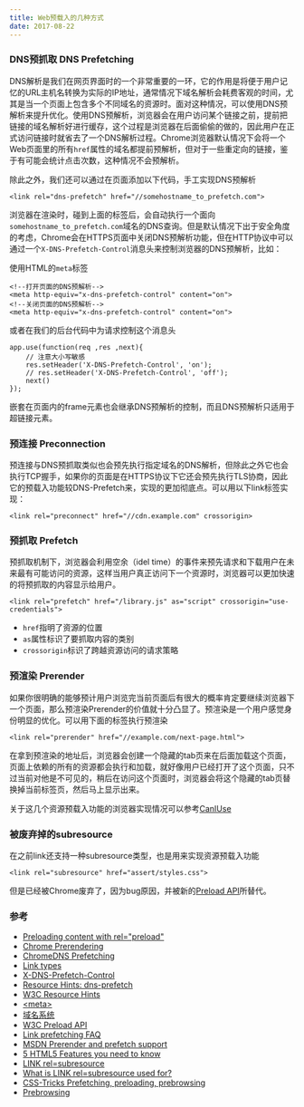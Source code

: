 ```yaml
---
title: Web预载入的几种方式
date: 2017-08-22
---
```


### DNS预抓取 DNS Prefetching

DNS解析是我们在网页界面时的一个非常重要的一环，它的作用是将便于用户记忆的URL主机名转换为实际的IP地址，通常情况下域名解析会耗费客观的时间，尤其是当一个页面上包含多个不同域名的资源时。面对这种情况，可以使用DNS预解析来提升优化。使用DNS预解析，浏览器会在用户访问某个链接之前，提前把链接的域名解析好进行缓存，这个过程是浏览器在后面偷偷的做的，因此用户在正式访问链接时就省去了一个DNS解析过程。Chrome浏览器默认情况下会将一个Web页面里的所有`href`属性的域名都提前预解析，但对于一些重定向的链接，鉴于有可能会统计点击次数，这种情况不会预解析。

除此之外，我们还可以通过在页面添加以下代码，手工实现DNS预解析

```
<link rel="dns-prefetch" href="//somehostname_to_prefetch.com">
```

浏览器在渲染时，碰到上面的标签后，会自动执行一个面向`somehostname_to_prefetch.com`域名的DNS查询。但是默认情况下出于安全角度的考虑，Chrome会在HTTPS页面中关闭DNS预解析功能，但在HTTP协议中可以通过一个`X-DNS-Prefetch-Control`消息头来控制浏览器的DNS预解析，比如：

使用HTML的`meta`标签

```
<!--打开页面的DNS预解析-->
<meta http-equiv="x-dns-prefetch-control" content="on">
<!--关闭页面的DNS预解析-->
<meta http-equiv="x-dns-prefetch-control" content="on">
```
或者在我们的后台代码中为请求控制这个消息头

```
app.use(function(req ,res ,next){    
    // 注意大小写敏感
    res.setHeader('X-DNS-Prefetch-Control', 'on');
    // res.setHeader('X-DNS-Prefetch-Control', 'off');
    next()  
});
```

嵌套在页面内的frame元素也会继承DNS预解析的控制，而且DNS预解析只适用于超链接元素。

### 预连接 Preconnection

预连接与DNS预抓取类似也会预先执行指定域名的DNS解析，但除此之外它也会执行TCP握手，如果你的页面是在HTTPS协议下它还会预先执行TLS协商，因此它的预载入功能较DNS-Prefetch来，实现的更加彻底点。可以用以下link标签实现：

```
<link rel="preconnect" href="//cdn.example.com" crossorigin>
```

### 预抓取 Prefetch

预抓取机制下，浏览器会利用空余（idel time）的事件来预先请求和下载用户在未来最有可能访问的资源，这样当用户真正访问下一个资源时，浏览器可以更加快速的将预抓取的内容显示给用户。

```
<link rel="prefetch" href="/library.js" as="script" crossorigin="use-credentials">
```
+ `href`指明了资源的位置
+ `as`属性标识了要抓取内容的类别
+ `crossorigin`标识了跨越资源访问的请求策略


### 预渲染 Prerender

如果你很明确的能够预计用户浏览完当前页面后有很大的概率肯定要继续浏览器下一个页面，那么预渲染Prerender的价值就十分凸显了。预渲染是一个用户感觉身份明显的优化。可以用下面的标签执行预渲染

```
<link rel="prerender" href="//example.com/next-page.html">
```
在拿到预渲染的地址后，浏览器会创建一个隐藏的tab页来在后面加载这个页面，页面上依赖的所有的资源都会执行和加载，就好像用户已经打开了这个页面，只不过当前对他是不可见的，稍后在访问这个页面时，浏览器会将这个隐藏的tab页替换掉当前标签页，然后马上显示出来。

关于这几个资源预载入功能的浏览器实现情况可以参考[CanIUse](http://caniuse.com/)

### 被废弃掉的subresource

在之前link还支持一种subresource类型，也是用来实现资源预载入功能

```
<link rel="subresource" href="assert/styles.css">
```

但是已经被Chrome废弃了，因为bug原因，并被新的[Preload API](https://w3c.github.io/preload/#introduction)所替代。


### 参考

+ [Preloading content with rel="preload"](https://developer.mozilla.org/en-US/docs/Web/HTML/Preloading_content)
+ [Chrome Prerendering](https://dev.chromium.org/developers/design-documents/prerender)
+ [ChromeDNS Prefetching](https://dev.chromium.org/developers/design-documents/dns-prefetching)
+ [Link types](https://developer.mozilla.org/en-US/docs/Web/HTML/Link_types)
+ [X-DNS-Prefetch-Control](https://developer.mozilla.org/en-US/docs/Web/HTTP/Headers/X-DNS-Prefetch-Control)
+ [Resource Hints: dns-prefetch](http://caniuse.com/#search=dns-prefetch)
+ [W3C Resource Hints](https://www.w3.org/TR/resource-hints/#dns-prefetch)
+ [\<meta\>](https://developer.mozilla.org/zh-CN/docs/Web/HTML/Element/meta#attr-http-equiv)
+ [域名系统](https://zh.wikipedia.org/wiki/%E5%9F%9F%E5%90%8D%E7%B3%BB%E7%BB%9F)
+ [W3C Preload API](https://w3c.github.io/preload/#introduction)
+ [Link prefetching FAQ](https://developer.mozilla.org/en-US/docs/Web/HTTP/Link_prefetching_FAQ)
+ [MSDN Prerender and prefetch support](https://msdn.microsoft.com/en-us/library/dn265039(v=vs.85).aspx)
+ [5 HTML5 Features you need to know](http://daker.me/2013/05/5-html5-features-you-need-to-know.html)
+ [LINK rel=subresource](https://www.chromium.org/spdy/link-headers-and-server-hint/link-rel-subresource)
+ [What is LINK rel=subresource used for?](https://stackoverflow.com/questions/29475854/what-is-link-rel-subresource-used-for)
+ [CSS-Tricks Prefetching, preloading, prebrowsing](https://css-tricks.com/prefetching-preloading-prebrowsing/)
+ [Prebrowsing](http://www.stevesouders.com/blog/2013/11/07/prebrowsing/)
